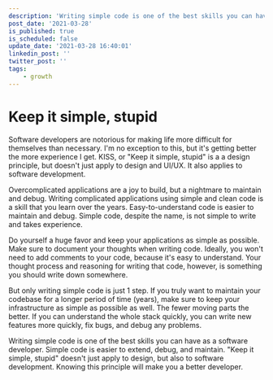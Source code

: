 ```yaml
---
description: 'Writing simple code is one of the best skills you can have as a software developer. Simple code is easier to extend, debug, and maintain. "Keep it simple, stupid" doesn''t just apply to design, but also to software development. Knowing this principle will make you a better developer over time.'
post_date: '2021-03-28'
is_published: true
is_scheduled: false
update_date: '2021-03-28 16:40:01'
linkedin_post: ''
twitter_post: ''
tags:
    - growth
---
```


# Keep it simple, stupid
Software developers are notorious for making life more difficult for themselves than necessary.
I'm no exception to this, but it's getting better the more experience I get.
KISS, or "Keep it simple, stupid" is a a design principle, but doesn't just apply to design and UI/UX.
It also applies to software development.

Overcomplicated applications are a joy to build, but a nightmare to maintain and debug.
Writing complicated applications using simple and clean code is a skill that you learn over the years.
Easy-to-understand code is easier to maintain and debug.
Simple code, despite the name, is not simple to write and takes experience.

Do yourself a huge favor and keep your applications as simple as possible.
Make sure to document your thoughts when writing code.
Ideally, you won't need to add comments to your code, because it's easy to understand.
Your thought process and reasoning for writing that code, however, is something you should write down somewhere.

But only writing simple code is just 1 step.
If you truly want to maintain your codebase for a longer period of time (years), make sure to keep your infrastructure as simple as possible as well.
The fewer moving parts the better. 
If you can understand the whole stack quickly, you can write new features more quickly, fix bugs, and debug any problems.

Writing simple code is one of the best skills you can have as a software developer. 
Simple code is easier to extend, debug, and maintain. 
"Keep it simple, stupid" doesn't just apply to design, but also to software development. 
Knowing this principle will make you a better developer.